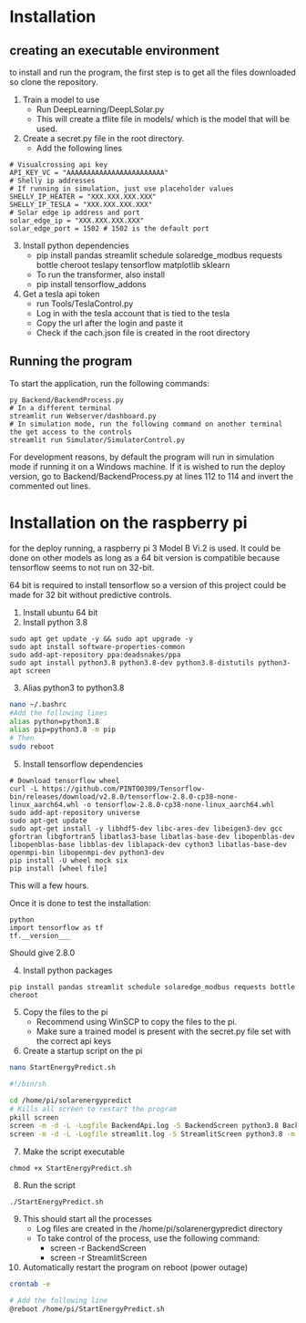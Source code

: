 ﻿# Installation

## creating an executable environment
to install and run the program, the first step is to get all the files downloaded so clone the repository.

1. Train a model to use
   * Run DeepLearning/DeepLSolar.py
   * This will create a tflite file in models/ which is the model that will be used.
2. Create a secret.py file in the root directory.
    * Add the following lines
```
# Visualcrossing api key
API_KEY_VC = "AAAAAAAAAAAAAAAAAAAAAAAA"
# Shelly ip addresses
# If running in simulation, just use placeholder values
SHELLY_IP_HEATER = "XXX.XXX.XXX.XXX"
SHELLY_IP_TESLA = "XXX.XXX.XXX.XXX"
# Solar edge ip address and port
solar_edge_ip = "XXX.XXX.XXX.XXX"
solar_edge_port = 1502 # 1502 is the default port
```
3. Install python dependencies
    * pip install pandas streamlit schedule solaredge_modbus requests bottle cheroot teslapy tensorflow matplotlib sklearn
    * To run the transformer, also install
    * pip install tensorflow_addons
4. Get a tesla api token
    *  run Tools/TeslaControl.py
    *  Log in with the tesla account that is tied to the tesla
    *  Copy the url after the login and paste it 
    *  Check if the cach.json file is created in the root directory

## Running the program

To start the application, run the following commands:

```
py Backend/BackendProcess.py
# In a different terminal
streamlit run Webserver/dashboard.py
# In simulation mode, run the following command on another terminal the get access to the controls
streamlit run Simulator/SimulatorControl.py
```

For development reasons, by default the program will run in simulation mode if running it on a Windows machine.
If it is wished to run the deploy version, go to Backend/BackendProcess.py at lines 112 to 114 and invert the commented out lines.

# Installation on the raspberry pi

for the deploy running, a raspberry pi 3 Model B Vi.2 is used. It could be done on other models as long as a 64 bit version is compatible because tensorflow seems to not run on 32-bit.

64 bit is required to install tensorflow so a version of this project could be made for 32 bit without predictive controls.

1. Install ubuntu 64 bit
2. Install python 3.8

```
sudo apt get update -y && sudo apt upgrade -y
sudo apt install software-properties-common
sudo add-apt-repository ppa:deadsnakes/ppa
sudo apt install python3.8 python3.8-dev python3.8-distutils python3-apt screen
```

3. Alias python3 to python3.8

```bash
nano ~/.bashrc
#Add the following lines
alias python=python3.8
alias pip=python3.8 -m pip
# Then
sudo reboot
```

5. Install tensorflow dependencies

```
# Download tensorflow wheel
curl -L https://github.com/PINTO0309/Tensorflow-bin/releases/download/v2.8.0/tensorflow-2.8.0-cp38-none-linux_aarch64.whl -o tensorflow-2.8.0-cp38-none-linux_aarch64.whl
sudo add-apt-repository universe
sudo apt-get update
sudo apt-get install -y libhdf5-dev libc-ares-dev libeigen3-dev gcc gfortran libgfortran5 libatlas3-base libatlas-base-dev libopenblas-dev libopenblas-base libblas-dev liblapack-dev cython3 libatlas-base-dev openmpi-bin libopenmpi-dev python3-dev
pip install -U wheel mock six
pip install [wheel file]
```

This will a few hours.

Once it is done to test the installation:

```
python
import tensorflow as tf
tf.__version___
```

Should give 2.8.0

4. Install python packages

```
pip install pandas streamlit schedule solaredge_modbus requests bottle cheroot
```

5. Copy the files to the pi
   - Recommend using WinSCP to copy the files to the pi.
   - Make sure a trained model is present with the secret.py file set with the correct api keys
6. Create a startup script on the pi

```bash
nano StartEnergyPredict.sh

#!/bin/sh

cd /home/pi/solarenergypredict
# Kills all screen to restart the program
pkill screen
screen -m -d -L -Logfile BackendApi.log -S BackendScreen python3.8 Backend/BackendProcess.py
screen -m -d -L -Logfile streamlit.log -S StreamlitScreen python3.8 -m streamlit run WebServer/Dashboard.py

```

7. Make the script executable

```
chmod +x StartEnergyPredict.sh
```

8. Run the script

```
./StartEnergyPredict.sh
```

9. This should start all the processes
   - Log files are created in the /home/pi/solarenergypredict directory
   - To take control of the process, use the following command:
     - screen -r BackendScreen
     - screen -r StreamlitScreen
10. Automatically restart the program on reboot (power outage)

```bash
crontab -e

# Add the following line
@reboot /home/pi/StartEnergyPredict.sh
```
